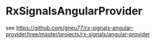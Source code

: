 # RxSignalsAngularProvider

see https://github.com/gneu77/rx-signals-angular-provider/tree/master/projects/rx-signals/angular-provider
